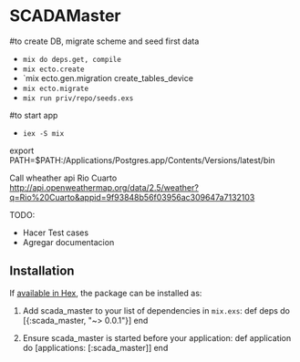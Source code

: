# SCADAMaster

#to create DB, migrate scheme and seed first data
* `mix do deps.get, compile`
* `mix ecto.create`
* `mix ecto.gen.migration create_tables_device
* `mix ecto.migrate`
* `mix run priv/repo/seeds.exs`

#to start app
* `iex -S mix`

export PATH=$PATH:/Applications/Postgres.app/Contents/Versions/latest/bin

Call wheather api Rio Cuarto
http://api.openweathermap.org/data/2.5/weather?q=Rio%20Cuarto&appid=9f93848b56f03956ac309647a7132103

TODO:
- Hacer Test cases 
- Agregar documentacion

## Installation

If [available in Hex](https://hex.pm/docs/publish), the package can be installed as:

  1. Add scada_master to your list of dependencies in `mix.exs`:
        def deps do
          [{:scada_master, "~> 0.0.1"}]
        end

  2. Ensure scada_master is started before your application:
        def application do
          [applications: [:scada_master]]
        end

